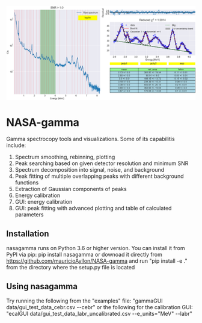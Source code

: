 ![gammaGUI](figs/gammaGUI.png)
# NASA-gamma
Gamma spectrocopy tools and visualizations. Some of its capabilitis include:

1) Spectrum smoothing, rebinning, plotting
2) Peak searching based on given detector resolution and minimum SNR
3) Spectrum decomposition into signal, noise, and background
4) Peak fitting of multiple overlapping peaks with different background functions
5) Extraction of Gaussian components of peaks 
6) Energy calibration
7) GUI: energy calibration
8) GUI: peak fitting with advanced plotting and table of calculated parameters

## Installation
nasagamma runs on Python 3.6 or higher version. You can install it from PyPI via pip:
pip install nasagamma
or downoad it directly from https://github.com/mauricioAyllon/NASA-gamma
and run "pip install -e ." from the directory where the setup.py file is located

## Using nasagamma
Try running the following from the "examples" file:
"gammaGUI data/gui_test_data_cebr.csv --cebr"
or the following for the calibration GUI:
"ecalGUI data/gui_test_data_labr_uncalibrated.csv --e_units="MeV" --labr"

